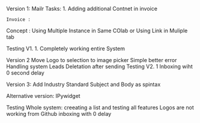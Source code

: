 Version 1:
    Mailr
    Tasks: 1. Adding additional Contnet in invoice

    Invoice :



Concept : Using Multiple Instance in Same COlab or Using Link in Muliple tab


Testing V1. 1. Completely working entire System

Version 2
    Move Logo to selection to image picker
Simple better error Handling system
Leads Deletation after sending
Testing V2. 1 Inboxing wiht 0 second delay

Version 3: Add Industry Standard Subject and Body as spintax

Alternative version: IPywidget

Testing Whole system: 
creeating a list and testing all features
 Logos are not working from Github 
 inboxing with 0 delay 

